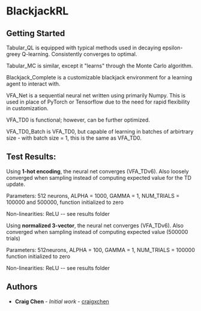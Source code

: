 # BlackjackRL


## Getting Started

Tabular_QL is equipped with typical methods used in decaying epsilon-greey Q-learning. Consistently converges to optimal.

Tabular_MC is similar, except it "learns" through the Monte Carlo algorithm.

Blackjack_Complete is a customizable blackjack environment for a learning agent to interact with.

VFA_Net is a sequential neural net written using primarily Numpy. This is used in place of PyTorch or Tensorflow due to the need for 
rapid flexibility in customization.

VFA_TD0 is functional; however, can be further optimized. 

VFA_TD0_Batch is VFA_TD0, but capable of learning in batches of arbirtrary size - with batch size = 1, this is the same as VFA_TD0.

## Test Results:

Using **1-hot encoding**, the neural net converges (VFA_TDv6). Also loosely converged when sampling instead of computing expected value for the TD update.

Parameters: 512 neurons, ALPHA = 1000, GAMMA = 1, NUM_TRIALS = 100000 and 500000, function initialized to zero

Non-linearities: ReLU -- see results folder


Using **normalized 3-vector**, the neural net converges (VFA_TDv6). Also converged when sampling instead of computing expected value (500000 trials)

Parameters: 512neurons, ALPHA = 100, GAMMA = 1, NUM_TRIALS = 100000 function initialized to zero 

Non-linearities: ReLU -- see results folder

## Authors

* **Craig Chen** - *Initial work* - [craigxchen](https://github.com/craigxchen)


